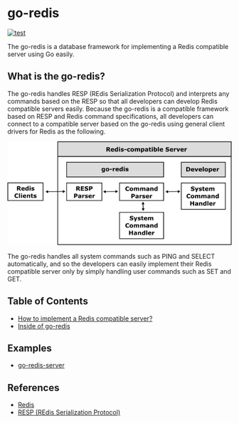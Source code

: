 # go-redis

[![test](https://github.com/cybergarage/go-redis/actions/workflows/make.yml/badge.svg)](https://github.com/cybergarage/go-redis/actions/workflows/make.yml)

The go-redis is a database framework for implementing a Redis compatible server using Go easily.

## What is the go-redis?

The go-redis handles RESP (REdis Serialization Protocol) and interprets any commands based on the RESP so that all developers can develop Redis compatible servers easily. Because the go-redis is a compatible framework based on RESP and Redis command specifications, all developers can connect to a compatible server based on the go-redis using general client drivers for Redis as the following.

![](doc/img/framework.png)

The go-redis handles all system commands such as PING and SELECT automatically, and so the developers can easily implement their Redis compatible server only by simply handling user commands such as SET and GET.

## Table of Contents

- [How to implement a Redis compatible server?](doc/server_impl.md)
- [Inside of go-redis](doc/server_inside.md)

## Examples

- [go-redis-server](examples/go-redis-server)

## References

- [Redis](https://redis.io)
- [RESP (REdis Serialization Protocol)](https://github.com/cybergarage/go-redis.git)
